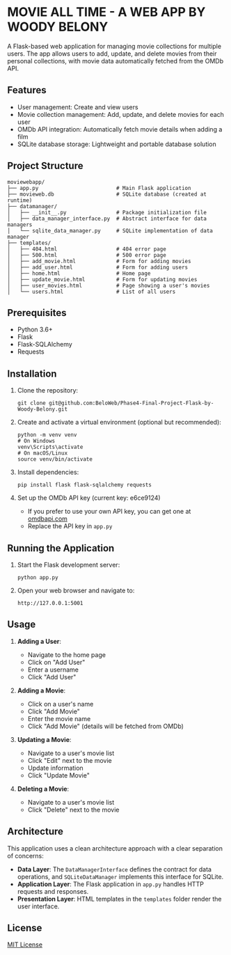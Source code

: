 # MOVIE ALL TIME - A WEB APP BY WOODY BELONY

A Flask-based web application for managing movie collections for multiple users. The app allows users to add, update, and delete movies from their personal collections, with movie data automatically fetched from the OMDb API.

## Features

- User management: Create and view users
- Movie collection management: Add, update, and delete movies for each user
- OMDb API integration: Automatically fetch movie details when adding a film
- SQLite database storage: Lightweight and portable database solution

## Project Structure

```
moviewebapp/
├── app.py                         # Main Flask application
├── movieweb.db                    # SQLite database (created at runtime)
├── datamanager/
│   ├── __init__.py                # Package initialization file
│   ├── data_manager_interface.py  # Abstract interface for data managers
│   └── sqlite_data_manager.py     # SQLite implementation of data manager
├── templates/
│   ├── 404.html                   # 404 error page
│   ├── 500.html                   # 500 error page
│   ├── add_movie.html             # Form for adding movies
│   ├── add_user.html              # Form for adding users
│   ├── home.html                  # Home page
│   ├── update_movie.html          # Form for updating movies
│   ├── user_movies.html           # Page showing a user's movies
│   └── users.html                 # List of all users
```

## Prerequisites

- Python 3.6+
- Flask
- Flask-SQLAlchemy
- Requests

## Installation

1. Clone the repository:
   ```
   git clone git@github.com:BeloWeb/Phase4-Final-Project-Flask-by-Woody-Belony.git

2. Create and activate a virtual environment (optional but recommended):
   ```
   python -m venv venv
   # On Windows
   venv\Scripts\activate
   # On macOS/Linux
   source venv/bin/activate
   ```

3. Install dependencies:
   ```
   pip install flask flask-sqlalchemy requests
   ```

4. Set up the OMDb API key (current key: e6ce9124)
   - If you prefer to use your own API key, you can get one at [omdbapi.com](http://www.omdbapi.com/)
   - Replace the API key in `app.py`

## Running the Application

1. Start the Flask development server:
   ```
   python app.py
   ```

2. Open your web browser and navigate to:
   ```
   http://127.0.0.1:5001
   ```

## Usage

1. **Adding a User**:
   - Navigate to the home page
   - Click on "Add User"
   - Enter a username
   - Click "Add User"

2. **Adding a Movie**:
   - Click on a user's name
   - Click "Add Movie"
   - Enter the movie name
   - Click "Add Movie" (details will be fetched from OMDb)

3. **Updating a Movie**:
   - Navigate to a user's movie list
   - Click "Edit" next to the movie
   - Update information
   - Click "Update Movie"

4. **Deleting a Movie**:
   - Navigate to a user's movie list
   - Click "Delete" next to the movie

## Architecture

This application uses a clean architecture approach with a clear separation of concerns:

- **Data Layer**: The `DataManagerInterface` defines the contract for data operations, and `SQLiteDataManager` implements this interface for SQLite.
- **Application Layer**: The Flask application in `app.py` handles HTTP requests and responses.
- **Presentation Layer**: HTML templates in the `templates` folder render the user interface.


## License

[MIT License](LICENSE)
